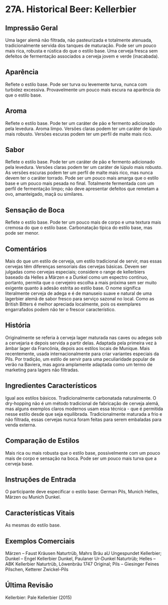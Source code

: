 # 27A. Historical Beer: Kellerbier

## Impressão Geral

Uma lager alemã não filtrada, não pasteurizada e totalmente atenuada, tradicionalmente servida dos tanques de maturação. Pode ser um pouco mais rica, robusta e rústica do que o estilo base. Uma cerveja fresca sem defeitos de fermentação associados a cerveja jovem e verde (inacabada).

## Aparência

Reflete o estilo base. Pode ser turva ou levemente turva, nunca com turbidez excessiva. Provavelmente um pouco mais escura na aparência do que o estilo base.

## Aroma

Reflete o estilo base. Pode ter um caráter de pão e fermento adicionado pela levedura. Aroma limpo. Versões claras podem ter um caráter de lúpulo mais robusto. Versões escuras podem ter um perfil de malte mais rico.

## Sabor

Reflete o estilo base. Pode ter um caráter de pão e fermento adicionado pela levedura. Versões claras podem ter um caráter de lúpulo mais robusto. As versões escuras podem ter um perfil de malte mais rico, mas nunca devem ter o caráter torrado. Pode ser um pouco mais amarga que o estilo base e um pouco mais pesada no final. Totalmente fermentada com um perfil de fermentação limpo; não deve apresentar defeitos que remetam a ovo, amanteigado, maçã ou similares.

## Sensação de Boca

Reflete o estilo base. Pode ter um pouco mais de corpo e uma textura mais cremosa do que o estilo base. Carbonatação típica do estilo base, mas pode ser menor.

## Comentários

Mais do que um estilo de cerveja, um estilo tradicional de servir, mas essas cervejas têm diferenças sensoriais das cervejas básicas. Devem ser julgadas como cervejas especiais; considere o range de kellerbiers baseado da Helles a Märzen e a Dunkel como um espectro contínuo, portanto, permita que o cervejeiro escolha a mais próxima sem ser muito exigente quanto à adesão estrita ao estilo base. O nome significa literalmente cerveja de adega e é de manuseio suave e natural de uma lagerbier alemã de sabor fresco para serviço sazonal no local. Como as British Bitters é melhor apreciada localmente, pois os exemplares engarrafados podem não ter o frescor característico.

## História

Originalmente se referia à cerveja lager maturada nas caves ou adegas sob a cervejaria e depois servida a partir delas. Adaptada pela primeira vez à âmbar lager da Francônia, depois aos estilos locais de Munique. Mais recentemente, usada internacionalmente para criar variantes especiais da Pils. Por tradição, um estilo de servir para uma peculiaridade popular de verão na Baviera, mas agora amplamente adaptada como um termo de marketing para lagers não filtradas.

## Ingredientes Característicos

Igual aos estilos básicos. Tradicionalmente carbonatada naturalmente. O dry-hopping não é um método tradicional de fabricação de cerveja alemã, mas alguns exemplos claros modernos usam essa técnica - que é permitida nesse estilo desde que seja equilibrada. Tradicionalmente maturada a frio e não filtrada, essas cervejas nunca foram feitas para serem embaladas para venda externa.

## Comparação de Estilos

Mais rica ou mais robusta que o estilo base, possivelmente com um pouco mais de corpo e sensação na boca. Pode ser um pouco mais turva que a cerveja base.

## Instruções de Entrada

O participante deve especificar o estilo base: German Pils, Munich Helles, Märzen ou Munich Dunkel.

## Características Vitais

As mesmas do estilo base.

## Exemplos Comerciais

Märzen – Faust Kräusen Naturtrüb, Mahrs Bräu aU Ungespundet Kellerbier; Dunkel – Engel Kellerbier Dunkel, Paulaner Ur-Dunkel Naturtrüb; Helles – ABK Kellerbier Naturtrüb, Löwenbräu 1747 Original; Pils – Giesinger Feines Pilschen, Ketterer Zwickel-Pils

## Última Revisão

Kellerbier: Pale Kellerbier (2015)

